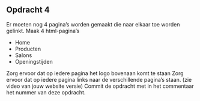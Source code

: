 ## Opdracht 4
Er moeten nog 4 pagina’s worden gemaakt die naar elkaar toe worden gelinkt.
Maak 4 html-pagina’s
- Home
- Producten
- Salons
- Openingstijden

Zorg ervoor dat op iedere pagina het logo bovenaan komt te staan
Zorg ervoor dat op iedere pagina links naar de verschillende pagina’s staan.
(zie video van jouw website versie)
Commit de opdracht met in het commentaar het nummer van deze opdracht. 
